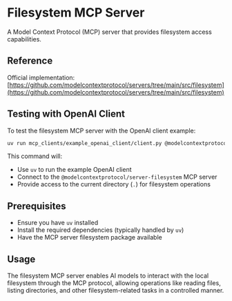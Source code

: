 # Filesystem MCP Server

A Model Context Protocol (MCP) server that provides filesystem access capabilities.

## Reference

Official implementation: [https://github.com/modelcontextprotocol/servers/tree/main/src/filesystem](https://github.com/modelcontextprotocol/servers/tree/main/src/filesystem)

## Testing with OpenAI Client

To test the filesystem MCP server with the OpenAI client example:

```bash
uv run mcp_clients/example_openai_client/client.py @modelcontextprotocol/server-filesystem .
```

This command will:
- Use `uv` to run the example OpenAI client
- Connect to the `@modelcontextprotocol/server-filesystem` MCP server
- Provide access to the current directory (`.`) for filesystem operations

## Prerequisites

- Ensure you have `uv` installed
- Install the required dependencies (typically handled by `uv`)
- Have the MCP server filesystem package available

## Usage

The filesystem MCP server enables AI models to interact with the local filesystem through the MCP protocol, allowing operations like reading files, listing directories, and other filesystem-related tasks in a controlled manner.
